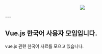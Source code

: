 <p align = "center">
<img src="https://vuejs.org/images/logo.png"/>
</p>
---

## Vue.js 한국어 사용자 모임입니다.

vue.js 관련 한국어 자료를 모으고 있습니다.